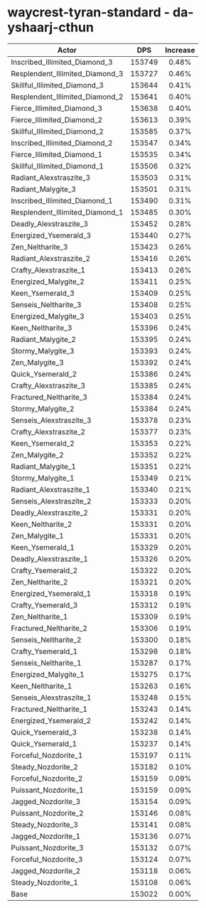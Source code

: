 # waycrest-tyran-standard - da-yshaarj-cthun
| Actor | DPS | Increase |
|---|:---:|:---:|
|Inscribed_Illimited_Diamond_3|153749|0.48%|
|Resplendent_Illimited_Diamond_3|153727|0.46%|
|Skillful_Illimited_Diamond_3|153644|0.41%|
|Resplendent_Illimited_Diamond_2|153641|0.40%|
|Fierce_Illimited_Diamond_3|153638|0.40%|
|Fierce_Illimited_Diamond_2|153613|0.39%|
|Skillful_Illimited_Diamond_2|153585|0.37%|
|Inscribed_Illimited_Diamond_2|153547|0.34%|
|Fierce_Illimited_Diamond_1|153535|0.34%|
|Skillful_Illimited_Diamond_1|153506|0.32%|
|Radiant_Alexstraszite_3|153503|0.31%|
|Radiant_Malygite_3|153501|0.31%|
|Inscribed_Illimited_Diamond_1|153490|0.31%|
|Resplendent_Illimited_Diamond_1|153485|0.30%|
|Deadly_Alexstraszite_3|153452|0.28%|
|Energized_Ysemerald_3|153440|0.27%|
|Zen_Neltharite_3|153423|0.26%|
|Radiant_Alexstraszite_2|153416|0.26%|
|Crafty_Alexstraszite_1|153413|0.26%|
|Energized_Malygite_2|153411|0.25%|
|Keen_Ysemerald_3|153409|0.25%|
|Senseis_Neltharite_3|153408|0.25%|
|Energized_Malygite_3|153403|0.25%|
|Keen_Neltharite_3|153396|0.24%|
|Radiant_Malygite_2|153395|0.24%|
|Stormy_Malygite_3|153393|0.24%|
|Zen_Malygite_3|153392|0.24%|
|Quick_Ysemerald_2|153386|0.24%|
|Crafty_Alexstraszite_3|153385|0.24%|
|Fractured_Neltharite_3|153384|0.24%|
|Stormy_Malygite_2|153384|0.24%|
|Senseis_Alexstraszite_3|153378|0.23%|
|Crafty_Alexstraszite_2|153377|0.23%|
|Keen_Ysemerald_2|153353|0.22%|
|Zen_Malygite_2|153352|0.22%|
|Radiant_Malygite_1|153351|0.22%|
|Stormy_Malygite_1|153349|0.21%|
|Radiant_Alexstraszite_1|153340|0.21%|
|Senseis_Alexstraszite_2|153333|0.20%|
|Deadly_Alexstraszite_2|153331|0.20%|
|Keen_Neltharite_2|153331|0.20%|
|Zen_Malygite_1|153331|0.20%|
|Keen_Ysemerald_1|153329|0.20%|
|Deadly_Alexstraszite_1|153326|0.20%|
|Crafty_Ysemerald_2|153322|0.20%|
|Zen_Neltharite_2|153321|0.20%|
|Energized_Ysemerald_1|153318|0.19%|
|Crafty_Ysemerald_3|153312|0.19%|
|Zen_Neltharite_1|153309|0.19%|
|Fractured_Neltharite_2|153306|0.19%|
|Senseis_Neltharite_2|153300|0.18%|
|Crafty_Ysemerald_1|153298|0.18%|
|Senseis_Neltharite_1|153287|0.17%|
|Energized_Malygite_1|153275|0.17%|
|Keen_Neltharite_1|153263|0.16%|
|Senseis_Alexstraszite_1|153248|0.15%|
|Fractured_Neltharite_1|153243|0.14%|
|Energized_Ysemerald_2|153242|0.14%|
|Quick_Ysemerald_3|153238|0.14%|
|Quick_Ysemerald_1|153237|0.14%|
|Forceful_Nozdorite_1|153197|0.11%|
|Steady_Nozdorite_2|153182|0.10%|
|Forceful_Nozdorite_2|153159|0.09%|
|Puissant_Nozdorite_1|153159|0.09%|
|Jagged_Nozdorite_3|153154|0.09%|
|Puissant_Nozdorite_2|153146|0.08%|
|Steady_Nozdorite_3|153141|0.08%|
|Jagged_Nozdorite_1|153136|0.07%|
|Puissant_Nozdorite_3|153132|0.07%|
|Forceful_Nozdorite_3|153124|0.07%|
|Jagged_Nozdorite_2|153118|0.06%|
|Steady_Nozdorite_1|153108|0.06%|
|Base|153022|0.00%|
